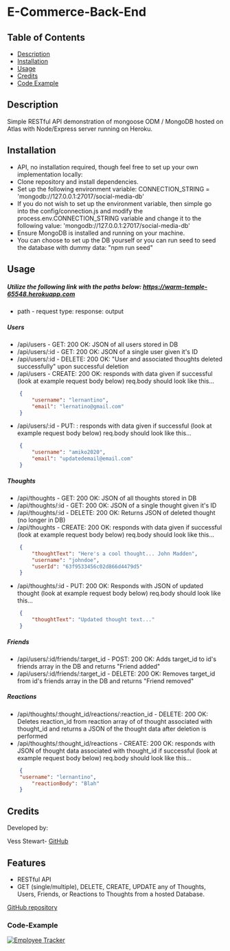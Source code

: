 # E-Commerce-Back-End

## Table of Contents
- [Description](#description)
- [Installation](#Installation)
- [Usage](#usage)
- [Credits](#credits)
- [Code Example](#Code-Example)

## Description
Simple RESTful API demonstration of mongoose ODM / MongoDB hosted on Atlas with Node/Express server running on Heroku.

## Installation
- API, no installation required, though feel free to set up your own implementation locally:
- Clone repository and install dependencies.
- Set up the following environment variable: CONNECTION_STRING = 'mongodb://127.0.0.1:27017/social-media-db'
- If you do not wish to set up the environment variable, then simple go into the config/connection.js and modify the process.env.CONNECTION_STRING variable and change it to the following value: 'mongodb://127.0.0.1:27017/social-media-db'
- Ensure MongoDB is installed and running on your machine.
- You can choose to set up the DB yourself or you can run seed to seed the database with dummy data: "npm run seed"

## Usage
##### Utilize the following link with the paths below: https://warm-temple-65548.herokuapp.com

- path - request type: response: output

##### Users
- /api/users - GET: 200 OK: JSON of all users stored in DB
- /api/users/:id - GET: 200 OK: JSON of a single user given it's ID
- /api/users/:id - DELETE: 200 OK: "User and associated thoughts deleted successfully" upon successful deletion
- /api/users - CREATE: 200 OK: responds with data given if successful (look at example request body below)
req.body should look like this...
```json
    {
        "username": "lernantino",
        "email": "lernatino@gmail.com"
    }
```

- /api/users/:id - PUT: : responds with data given if successful (look at example request body below)
req.body should look like this...
```json
    {
        "username": "amiko2020",
        "email": "updatedemail@email.com"
    }
```

##### Thoughts
- /api/thoughts - GET: 200 OK: JSON of all thoughts stored in DB
- /api/thoughts/:id - GET: 200 OK: JSON of a single thought given it's ID
- /api/thoughts/:id - DELETE: 200 OK: Returns JSON of deleted thought (no longer in DB)
- /api/thoughts - CREATE: 200 OK: responds with data given if successful (look at example request body below)
req.body should look like this...
```json
    {
        "thoughtText": "Here's a cool thought... John Madden",
        "username": "johndoe",
        "userId": "63f9533456c02d866d4479d5"
    }
```

- /api/thoughts/:id - PUT: 200 OK: Responds with JSON of updated thought (look at example request body below)
req.body should look like this...
```json
    {
        "thoughtText": "Updated thought text..."
    }
```

##### Friends
- /api/users/:id/friends/:target_id - POST: 200 OK: Adds target_id to id's friends array in the DB and returns "Friend added"
- /api/users/:id/friends/:target_id  - DELETE: 200 OK: Removes target_id from id's friends array in the DB and returns "Friend removed"

##### Reactions
- /api/thoughts/:thought_id/reactions/:reaction_id - DELETE: 200 OK: Deletes reaction_id from reaction array of of thought associated with thought_id and returns a JSON of the thought data after deletion is performed
- /api/thoughts/:thought_id/reactions - CREATE: 200 OK: responds with JSON of thought data associated with thought_id if successful (look at example request body below)
req.body should look like this...
```json
    {
    "username": "lernantino",
        "reactionBody": "Blah"
    }
```

## Credits
Developed by:

Vess Stewart-
[GitHub](https://github.com/angel-pup)

## Features

- RESTful API
- GET (single/multiple), DELETE, CREATE, UPDATE any of Thoughts, Users, Friends, or Reactions to Thoughts from a hosted Database.

[GitHub repository](https://github.com/angel-pup/social-network-api)

### Code-Example

[![Employee Tracker](https://img.youtube.com/vi/7MUUuP29ysM/0.jpg)](https://www.youtube.com/watch?v=7MUUuP29ysM)